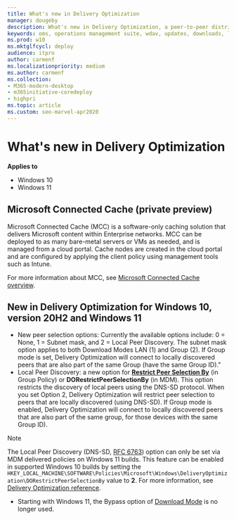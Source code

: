 ```yaml
---
title: What's new in Delivery Optimization
manager: dougeby
description: What's new in Delivery Optimization, a peer-to-peer distribution method in Windows 10 and Windows 11.
keywords: oms, operations management suite, wdav, updates, downloads, log analytics, mcc, do, delivery, connected cache
ms.prod: w10
ms.mktglfcycl: deploy
audience: itpro
author: carmenf
ms.localizationpriority: medium
ms.author: carmenf
ms.collection:
- M365-modern-desktop
- m365initiative-coredeploy
- highpri
ms.topic: article
ms.custom: seo-marvel-apr2020
---
```


# What's new in Delivery Optimization 

**Applies to**

- Windows 10
- Windows 11

## Microsoft Connected Cache (private preview)

Microsoft Connected Cache (MCC) is a software-only caching solution that delivers Microsoft content within Enterprise networks. MCC can be deployed to as many bare-metal servers or VMs as needed, and is managed from a cloud portal. Cache nodes are created in the cloud portal and are configured by applying the client policy using management tools such as Intune.

For more information about MCC, see [Microsoft Connected Cache overview](waas-microsoft-connected-cache.md).

## New in Delivery Optimization for Windows 10, version 20H2 and Windows 11

- New peer selection options: Currently the available options include: 0 = None, 1 = Subnet mask, and 2 = Local Peer Discovery. The subnet mask option applies to both Download Modes LAN (1) and Group (2). If Group mode is set, Delivery Optimization will connect to locally discovered peers that are also part of the same Group (have the same Group ID)."
- Local Peer Discovery: a new option for **[Restrict Peer Selection By](waas-delivery-optimization-reference.md#select-a-method-to-restrict-peer-selection)** (in Group Policy) or **DORestrictPeerSelectionBy** (in MDM). This option restricts the discovery of local peers using the DNS-SD protocol. When you set Option 2, Delivery Optimization will restrict peer selection to peers that are locally discovered (using DNS-SD). If Group mode is enabled, Delivery Optimization will connect to locally discovered peers that are also part of the same group, for those devices with the same Group ID).

> [!NOTE]
> The Local Peer Discovery (DNS-SD, [RFC 6763](https://datatracker.ietf.org/doc/html/rfc6763)) option can only be set via MDM delivered policies on Windows 11 builds. This feature can be enabled in supported Windows 10 builds by setting the `HKEY_LOCAL_MACHINE\SOFTWARE\Policies\Microsoft\Windows\DeliveryOptimization\DORestrictPeerSelectionBy` value to **2**. For more information, see [Delivery Optimization reference](waas-delivery-optimization-reference.md).

- Starting with Windows 11, the Bypass option of [Download Mode](waas-delivery-optimization-reference.md#download-mode) is no longer used.


